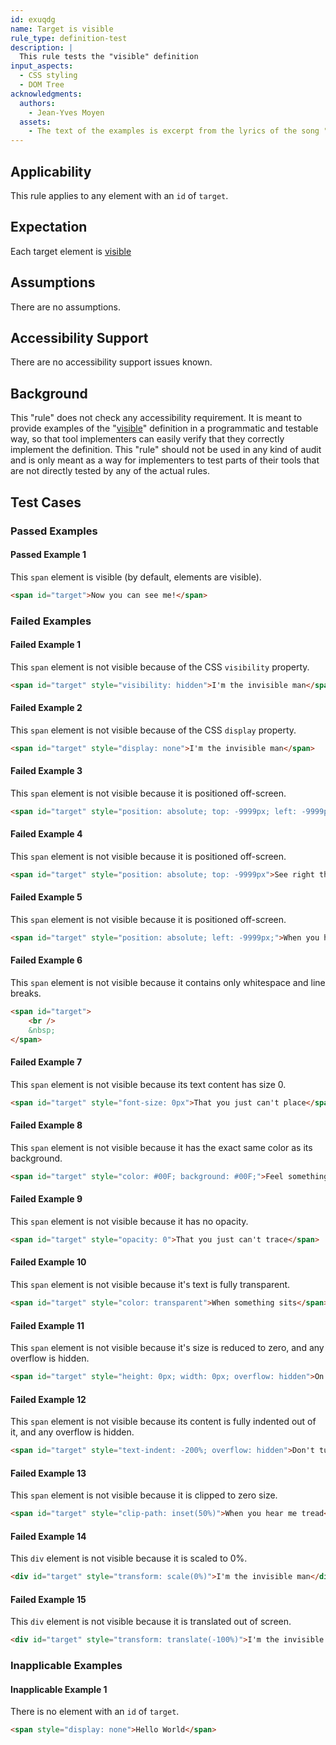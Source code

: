 ```yaml
---
id: exuqdg
name: Target is visible
rule_type: definition-test
description: |
  This rule tests the "visible" definition
input_aspects:
  - CSS styling
  - DOM Tree
acknowledgments:
  authors:
    - Jean-Yves Moyen
  assets:
    - The text of the examples is excerpt from the lyrics of the song "I'm the invisible man" (written by Brian May / Freddie Mercury / John Deacon / Roger Taylor).
---
```


## Applicability

This rule applies to any element with an `id` of `target`.

## Expectation

Each target element is [visible][]

## Assumptions

There are no assumptions.

## Accessibility Support

There are no accessibility support issues known.

## Background

This "rule" does not check any accessibility requirement. It is meant to provide examples of the "[visible][]" definition in a programmatic and testable way, so that tool implementers can easily verify that they correctly implement the definition. This "rule" should not be used in any kind of audit and is only meant as a way for implementers to test parts of their tools that are not directly tested by any of the actual rules.

## Test Cases

### Passed Examples

#### Passed Example 1

This `span` element is visible (by default, elements are visible).

```html
<span id="target">Now you can see me!</span>
```

### Failed Examples

#### Failed Example 1

This `span` element is not visible because of the CSS `visibility` property.

```html
<span id="target" style="visibility: hidden">I'm the invisible man</span>
```

#### Failed Example 2

This `span` element is not visible because of the CSS `display` property.

```html
<span id="target" style="display: none">I'm the invisible man</span>
```

#### Failed Example 3

This `span` element is not visible because it is positioned off-screen.

```html
<span id="target" style="position: absolute; top: -9999px; left: -9999px;">Incredible how you can</span>
```

#### Failed Example 4

This `span` element is not visible because it is positioned off-screen.

```html
<span id="target" style="position: absolute; top: -9999px">See right through me</span>
```

#### Failed Example 5

This `span` element is not visible because it is positioned off-screen.

```html
<span id="target" style="position: absolute; left: -9999px;">When you hear a sound</span>
```

#### Failed Example 6

This `span` element is not visible because it contains only whitespace and line breaks.

```html
<span id="target">
	<br />
	&nbsp;
</span>
```

#### Failed Example 7

This `span` element is not visible because its text content has size 0.

```html
<span id="target" style="font-size: 0px">That you just can't place</span>
```

#### Failed Example 8

This `span` element is not visible because it has the exact same color as its background.

```html
<span id="target" style="color: #00F; background: #00F;">Feel something move</span>
```

#### Failed Example 9

This `span` element is not visible because it has no opacity.

```html
<span id="target" style="opacity: 0">That you just can't trace</span>
```

#### Failed Example 10

This `span` element is not visible because it's text is fully transparent.

```html
<span id="target" style="color: transparent">When something sits</span>
```

#### Failed Example 11

This `span` element is not visible because it's size is reduced to zero, and any overflow is hidden.

```html
<span id="target" style="height: 0px; width: 0px; overflow: hidden">On the end of your bed</span>
```

#### Failed Example 12

This `span` element is not visible because its content is fully indented out of it, and any overflow is hidden.

```html
<span id="target" style="text-indent: -200%; overflow: hidden">Don't turn around</span>
```

#### Failed Example 13

This `span` element is not visible because it is clipped to zero size.

```html
<span id="target" style="clip-path: inset(50%)">When you hear me tread</span>
```

#### Failed Example 14

This `div` element is not visible because it is scaled to 0%.

```html
<div id="target" style="transform: scale(0%)">I'm the invisible man</div>
```

#### Failed Example 15

This `div` element is not visible because it is translated out of screen.

```html
<div id="target" style="transform: translate(-100%)">I'm the invisible man</div>
```

### Inapplicable Examples

#### Inapplicable Example 1

There is no element with an `id` of `target`.

```html
<span style="display: none">Hello World</span>
```

[visible]: /glossary/#visible
